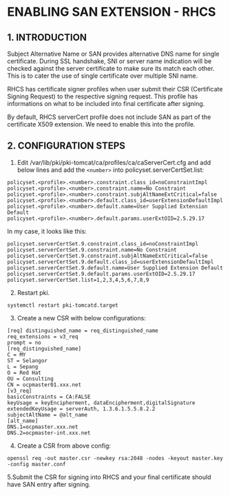 # ENABLING SAN EXTENSION - RHCS 

## __1. INTRODUCTION__

Subject Alternative Name or SAN provides alternative DNS name for single certificate. During SSL handshake, SNI or server name indication will be checked against the server certificate to make sure its match each other. This is to cater the use of single certificate over multiple SNI name.

RHCS has certificate signer profiles when user submit their CSR (Certificate Signing Request) to the respective signing request. This profile has informations on what to be included into final certificate after signing.

By default, RHCS serverCert profile does not include SAN as part of the certificate X509 extension. We need to enable this into the profile.

## __2. CONFIGURATION STEPS__

1. Edit /var/lib/pki/pki-tomcat/ca/profiles/ca/caServerCert.cfg and add below lines and add the ```<number>``` into policyset.serverCertSet.list:

```
policyset.<profile>.<number>.constraint.class_id=noConstraintImpl
policyset.<profile>.<number>.constraint.name=No Constraint
policyset.<profile>.<number>.constraint.subjAltNameExtCritical=false
policyset.<profile>.<number>.default.class_id=userExtensionDefaultImpl
policyset.<profile>.<number>.default.name=User Supplied Extension Default
policyset.<profile>.<number>.default.params.userExtOID=2.5.29.17
```


In my case, it looks like this:
```
policyset.serverCertSet.9.constraint.class_id=noConstraintImpl
policyset.serverCertSet.9.constraint.name=No Constraint
policyset.serverCertSet.9.constraint.subjAltNameExtCritical=false
policyset.serverCertSet.9.default.class_id=userExtensionDefaultImpl
policyset.serverCertSet.9.default.name=User Supplied Extension Default
policyset.serverCertSet.9.default.params.userExtOID=2.5.29.17
policyset.serverCertSet.list=1,2,3,4,5,6,7,8,9
```

2. Restart pki.
```
systemctl restart pki-tomcatd.target
```

3. Create a new CSR with below configurations:
```
[req] distinguished_name = req_distinguished_name
req_extensions = v3_req
prompt = no
[req_distinguished_name]
C = MY
ST = Selangor
L = Sepang
O = Red Hat
OU = Consulting
CN = ocpmaster01.xxx.net
[v3_req]
basicConstraints = CA:FALSE
keyUsage = keyEncipherment, dataEncipherment,digitalSignature
extendedKeyUsage = serverAuth, 1.3.6.1.5.5.8.2.2
subjectAltName = @alt_name
[alt_name]
DNS.1=ocpmaster.xxx.net
DNS.2=ocpmaster-int.xxx.net
```

4. Create a CSR from above config:
```
openssl req -out master.csr -newkey rsa:2048 -nodes -keyout master.key -config master.conf
```

5.Submit the CSR for signing into RHCS and your final certificate should have SAN entry after signing.
